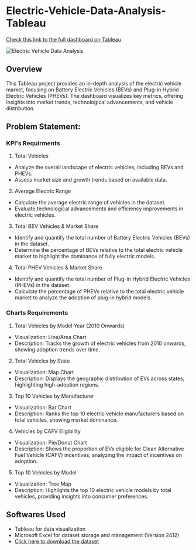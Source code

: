 # Electric-Vehicle-Data-Analysis-Tableau

[Check this link to the full dashboard on Tableau](https://public.tableau.com/views/ElectricVehicleDataAnalysis_17388488774930/Dashboard1?:language=en-US&publish=yes&:sid=&:redirect=auth&:display_count=n&:origin=viz_share_link)

![Electric Vehicle Data Analysis](https://github.com/user-attachments/assets/85d45a75-f2e5-4da6-920a-6dd29812e936)

## Overview

This Tableau project provides an in-depth analysis of the electric vehicle market, focusing on Battery Electric Vehicles (BEVs) and Plug-in Hybrid Electric Vehicles (PHEVs). The dashboard visualizes key metrics, offering insights into market trends, technological advancements, and vehicle distribution.

## Problem Statement:
### KPI's Requirments

1. Total Vehicles
- Analyze the overall landscape of electric vehicles, including BEVs and PHEVs.
- Assess market size and growth trends based on available data.

2. Average Electric Range
- Calculate the average electric range of vehicles in the dataset.
- Evaluate technological advancements and efficiency improvements in electric vehicles.

3. Total BEV Vehicles & Market Share
- Identify and quantify the total number of Battery Electric Vehicles (BEVs) in the dataset.
- Determine the percentage of BEVs relative to the total electric vehicle market to highlight the dominance of fully electric models.

4. Total PHEV Vehicles & Market Share
- Identify and quantify the total number of Plug-in Hybrid Electric Vehicles (PHEVs) in the dataset.
- Calculate the percentage of PHEVs relative to the total electric vehicle market to analyze the adoption of plug-in hybrid models.

### Charts Requirements

1. Total Vehicles by Model Year (2010 Onwards)
- Visualization: Line/Area Chart
- Description: Tracks the growth of electric vehicles from 2010 onwards, showing adoption trends over time.

2. Total Vehicles by State
- Visualization: Map Chart
- Description: Displays the geographic distribution of EVs across states, highlighting high-adoption regions.

3. Top 10 Vehicles by Manufacturer
- Visualization: Bar Chart
- Description: Ranks the top 10 electric vehicle manufacturers based on total vehicles, showing market dominance.

4. Vehicles by CAFV Eligibility
- Visualization: Pie/Donut Chart
- Description: Shows the proportion of EVs eligible for Clean Alternative Fuel Vehicle (CAFV) incentives, analyzing the impact of incentives on adoption.

5. Top 10 Vehicles by Model
- Visualization: Tree Map
- Description: Highlights the top 10 electric vehicle models by total vehicles, providing insights into consumer preferences.

## Softwares Used

- Tableau for data visualization
- Microsoft Excel for dataset storage and management (Version 2412)
- [Click here to download the dataset](https://github.com/LinoyOkev/Electric-Vehicle-Data-Analysis-Tableau/blob/main/Electric_Vehicle_Population_Data.zip)

